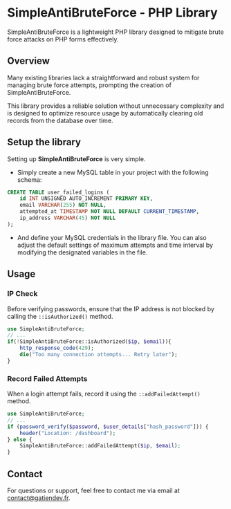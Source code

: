 # SimpleAntiBruteForce - PHP Library

SimpleAntiBruteForce is a lightweight PHP library designed to mitigate brute force attacks on PHP forms effectively.

## Overview

Many existing libraries lack a straightforward and robust system for managing brute force attempts, prompting the creation of SimpleAntiBruteForce.

This library provides a reliable solution without unnecessary complexity and is designed to optimize resource usage by automatically clearing old records from the database over time.

## Setup the library

Setting up **SimpleAntiBruteForce** is very simple.

- Simply create a new MySQL table in your project with the following schema:

```sql
CREATE TABLE user_failed_logins (
    id INT UNSIGNED AUTO_INCREMENT PRIMARY KEY,
    email VARCHAR(255) NOT NULL,
    attempted_at TIMESTAMP NOT NULL DEFAULT CURRENT_TIMESTAMP,
    ip_address VARCHAR(45) NOT NULL
);
```

- And define your MySQL credentials in the library file. You can also adjust the default settings of maximum attempts and time interval by modifying the designated variables in the file.

## Usage

### IP Check
Before verifying passwords, ensure that the IP address is not blocked by calling the `::isAuthorized()` method.

```php
use SimpleAntiBruteForce;
// ...
if(!SimpleAntiBruteForce::isAuthorized($ip, $email)){
    http_response_code(429);
    die("Too many connection attempts... Retry later");
}
```
### Record Failed Attempts
When a login attempt fails, record it using the `::addFailedAttempt()` method.

```php
use SimpleAntiBruteForce;
// ...
if (password_verify($password, $user_details["hash_password"])) {
    header("Location: /dashboard");
} else {
    SimpleAntiBruteForce::addFailedAttempt($ip, $email);
}
```

## Contact
For questions or support, feel free to contact me via email at <contact@gatiendev.fr>.
